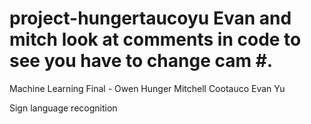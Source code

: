 # project-hungertaucoyu Evan and mitch look at comments in code to see you have to change cam #. 
Machine Learning Final - Owen Hunger Mitchell Cootauco Evan Yu

Sign language recognition